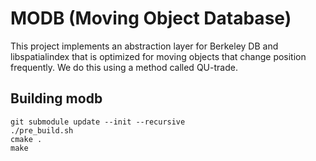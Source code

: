 # MODB (Moving Object Database)

This project implements an abstraction layer for Berkeley DB and libspatialindex that is optimized for moving objects that change position frequently. We do this using a method called QU-trade.

## Building modb

    git submodule update --init --recursive
    ./pre_build.sh
    cmake .
    make
